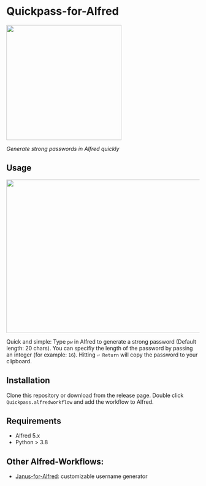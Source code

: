 # Quickpass-for-Alfred

<img src="https://user-images.githubusercontent.com/86777463/182038993-2e1309f2-b193-4e86-bd41-4e24ec74f51b.png" width="300" height="300">

*Generate strong passwords in Alfred quickly*

## Usage
<img src="https://user-images.githubusercontent.com/86777463/182087699-50fec4ae-4a5e-4458-a46f-6260ec6dffb3.gif" width="700" height="400">

Quick and simple: Type `pw` in Alfred to generate a strong password (Default length: 20 chars). You can specifiy the length of the password by passing an integer (for example: `16`). Hitting `⏎ Return` will copy the password to your clipboard.

## Installation
Clone this repository or download from the release page. Double click `Quickpass.alfredworkflow` and add the workflow to Alfred. 

## Requirements
- Alfred 5.x
- Python > 3.8

## Other Alfred-Workflows:
- [Janus-for-Alfred](https://github.com/manesspl/janus-for-alfred): customizable username generator
